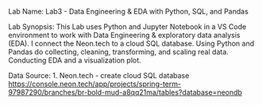 Lab Name: Lab3 - Data Engineering & EDA with Python, SQL, and Pandas

Lab Synopsis: This Lab uses Python and Jupyter Notebook in a VS Code environment to work with Data Engineering & exploratory data analysis (EDA). I connect the Neon.tech to a cloud SQL database. Using Python and Pandas do collecting, cleaning, transforming, and scaling real data. Conducting EDA and a visualization plot.

Data Source: 
    1. Neon.tech - create cloud SQL database
        https://console.neon.tech/app/projects/spring-term-97987290/branches/br-bold-mud-a8qq21ma/tables?database=neondb